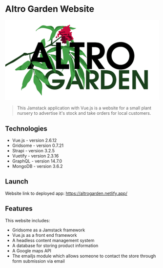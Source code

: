 # Altro Garden Website

![alt text](https://github.com/AlexMGalvez/AltroGarden/blob/master/static/altro-garden-logo-light-background.png?raw=true)

> This Jamstack application with Vue.js is a website for a small plant nursery to advertise it's stock and take orders for local customers. 

## Technologies
* Vue.js - version 2.6.12
* Gridsome - version 0.7.21
* Strapi - version 3.2.5
* Vuetify - version 2.3.16
* GraphQL - version 14.7.0
* MongoDB - version 3.6.2

## Launch
Website link to deployed app: https://altrogarden.netlify.app/

## Features
This website includes:
* Gridsome as a Jamstack framework
* Vue.js as a front end framework
* A headless content management system 
* A database for storing product information
* A Google maps API
* The emailjs module which allows someone to contact the store through form submission via email

